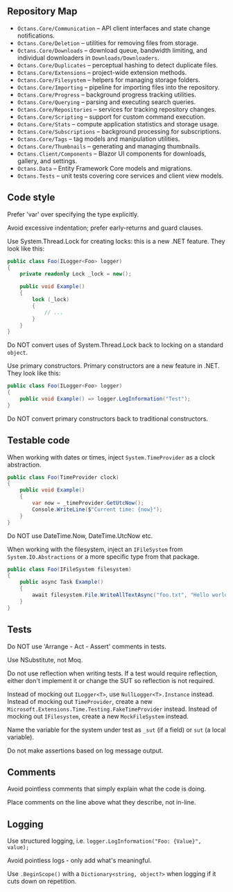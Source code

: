 ## Repository Map

- `Octans.Core/Communication` – API client interfaces and state change notifications.
- `Octans.Core/Deletion` – utilities for removing files from storage.
- `Octans.Core/Downloads` – download queue, bandwidth limiting, and individual downloaders in `Downloads/Downloaders`.
- `Octans.Core/Duplicates` – perceptual hashing to detect duplicate files.
- `Octans.Core/Extensions` – project-wide extension methods.
- `Octans.Core/Filesystem` – helpers for managing storage folders.
- `Octans.Core/Importing` – pipeline for importing files into the repository.
- `Octans.Core/Progress` – background progress tracking utilities.
- `Octans.Core/Querying` – parsing and executing search queries.
- `Octans.Core/Repositories` – services for tracking repository changes.
- `Octans.Core/Scripting` – support for custom command execution.
- `Octans.Core/Stats` – compute application statistics and storage usage.
- `Octans.Core/Subscriptions` – background processing for subscriptions.
- `Octans.Core/Tags` – tag models and manipulation utilities.
- `Octans.Core/Thumbnails` – generating and managing thumbnails.
- `Octans.Client/Components` – Blazor UI components for downloads, gallery, and settings.
- `Octans.Data` – Entity Framework Core models and migrations.
- `Octans.Tests` – unit tests covering core services and client view models.

## Code style
Prefer 'var' over specifying the type explicitly.

Avoid excessive indentation; prefer early-returns and guard clauses.

Use System.Thread.Lock for creating locks: this is a new .NET feature. They look like this:

```csharp
public class Foo(ILogger<Foo> logger)
{
    private readonly Lock _lock = new();

    public void Example()
    {
        lock (_lock)
        {
            // ...
        }
    }
}

```

Do NOT convert uses of System.Thread.Lock back to locking on a standard `object`.

Use primary constructors. Primary constructors are a new feature in .NET. They look like this:

```csharp
public class Foo(ILogger<Foo> logger)
{
    public void Example() => logger.LogInformation("Test");
}
```

Do NOT convert primary constructors back to traditional constructors.

## Testable code
When working with dates or times, inject `System.TimeProvider` as a clock abstraction.

```csharp
public class Foo(TimeProvider clock)
{
    public void Example()
    {
        var now = _timeProvider.GetUtcNow();
        Console.WriteLine($"Current time: {now}");
    }
}
```

Do NOT use DateTime.Now, DateTime.UtcNow etc.

When working with the filesystem, inject an `IFileSystem` from `System.IO.Abstractions` or a more specific type from that package.

```csharp
public class Foo(IFileSystem filesystem)
{
    public async Task Example()
    {
        await filesystem.File.WriteAllTextAsync("foo.txt", "Hello world");
    }
}
```

## Tests
Do NOT use 'Arrange - Act - Assert' comments in tests.

Use NSubstitute, not Moq.

Do not use reflection when writing tests. 
If a test would require reflection, either don't implement it or change the SUT so reflection is not required. 

Instead of mocking out `ILogger<T>`, use `NullLogger<T>.Instance` instead.
Instead of mocking out `TimeProvider`, create a new `Microsoft.Extensions.Time.Testing.FakeTimeProvider` instead.
Instead of mocking out `IFilesystem`, create a new `MockFileSystem` instead.

Name the variable for the system under test as `_sut` (if a field) or `sut` (a local variable).

Do not make assertions based on log message output.

## Comments
Avoid pointless comments that simply explain what the code is doing.

Place comments on the line above what they describe, not in-line.

## Logging

Use structured logging, i.e. `logger.LogInformation("Foo: {Value}", value);`

Avoid pointless logs - only add what's meaningful.

Use `.BeginScope()` with a `Dictionary<string, object?>` when logging if it cuts down on repetition.